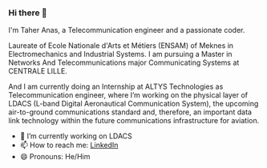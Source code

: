 ### Hi there 👋

I'm Taher Anas, a Telecommunication engineer and a passionate coder.

Laureate of Ecole Nationale d'Arts et Métiers (ENSAM) of Meknes in Electromechanics and Industrial Systems.
I am pursuing a Master in Networks And Telecommunications major Communicating Systems at CENTRALE LILLE. 

And I am currently doing an Internship at ALTYS Technologies as Telecommunication engineer, where I’m working on the physical layer of LDACS (L-band Digital Aeronautical Communication System), the upcoming air-to-ground communications standard and, therefore, an important data link technology within the future communications infrastructure for aviation.

- 🔭 I’m currently working on LDACS
- 📫 How to reach me: [LinkedIn](https://www.linkedin.com/in/anas-taher/)
- 😄 Pronouns: He/Him
<!--
**AnasTaherGit/AnasTaherGit** is a ✨ _special_ ✨ repository because its `README.md` (this file) appears on your GitHub profile.

Here are some ideas to get you started:

- 🔭 I’m currently working on ...
- 🌱 I’m currently learning ...
- 👯 I’m looking to collaborate on ...
- 🤔 I’m looking for help with ...
- 💬 Ask me about ...
- 📫 How to reach me: ...
- 😄 Pronouns: ...
- ⚡ Fun fact: ...
-->
